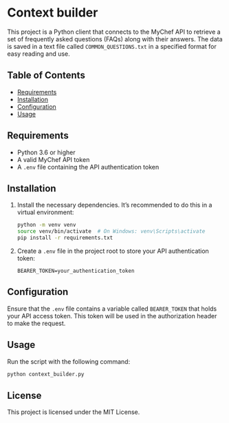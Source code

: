 # Context builder

This project is a Python client that connects to the MyChef API to retrieve a set of frequently asked questions (FAQs) along with their answers. The data is saved in a text file called `COMMON_QUESTIONS.txt` in a specified format for easy reading and use.

## Table of Contents
- [Requirements](#requirements)
- [Installation](#installation)
- [Configuration](#configuration)
- [Usage](#usage)

## Requirements

- Python 3.6 or higher
- A valid MyChef API token
- A `.env` file containing the API authentication token

## Installation
1. Install the necessary dependencies. It’s recommended to do this in a virtual environment:

    ```bash
    python -m venv venv
    source venv/bin/activate  # On Windows: venv\Scripts\activate
    pip install -r requirements.txt
    ```

2. Create a `.env` file in the project root to store your API authentication token:

    ```
    BEARER_TOKEN=your_authentication_token
    ```

## Configuration

Ensure that the `.env` file contains a variable called `BEARER_TOKEN` that holds your API access token. This token will be used in the authorization header to make the request.

## Usage

Run the script with the following command:

```bash
python context_builder.py
```

## License

This project is licensed under the MIT License.